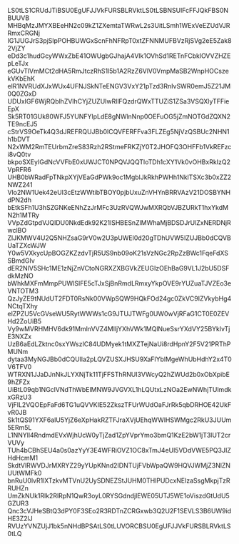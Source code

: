 LS0tLS1CRUdJTiBSU0EgUFJJVkFURSBLRVktLS0tLSBNSUlFcFFJQkFBS0NBUUVB
MHBqMzJMYXBEeHN2c09kZ1ZXemtaTWRwL2s3UitLSmh1WExVeEZUdVJRRmxCRGNj
IG1JUGJrS3pjSlpPOHBUWGxScnFhNFRpT0xtZFNNMUFBVzRjSVg2eE5Zak82VjZY
eDd3c1hudGcyWWxZbE41OWUgbGJhajA4Vlk1OVhSd1RETnFCbklOVVZHZEpLeTJx
eGUvTlVmMCt2dHA5RmJtczRhS1l5b1A2RzZ6VlV0VmpMaSB2WnpHOCszekVKbEhK
elR1NVRUdXJxWUx4UFNJSkNTeENGV3VxY21pTzd3RnIvSWR0emJ5Z21JM0Q0ZGxD
UDUxIGF6WjRQblhZVlhCYjZUZUIwRllFQzdrQWxTTUZiS1ZSa3VSQXlyTFFieEpX
Sk5RT01GUk80WFJ5YUNFYlpLdE8gNWlnNnp0OEFuOG5jZmNOTGdZQXN2TE9ncEJ5
cStrVS9OeTk4Q3dJREFRQUJBb0lCQVFERFFva3FLZEg5NjVzQSBUc2NHN1h1bDVT
N2xWM2RmTEUrbmZreS83Rzh2RStmeFRKZjY0T2JHOFQ3OHFFb1VkREFzci8vQ0tv
bkpoSXEyIGdNcVVFbE0xUWJCT0NPQVJQQTloTDh1cXY1Vk0vOHBxRkIzQ2VpRFR6
UHB0bWRadFpTNkpXYjVEaGdPWk9oc1MgblJkRkhPWHh1NklTSXc3b0xZZ2NWZ241
Vlo2NW1Uek42eUI3cEtzWWtibTBOY0pjbUxuZnVHYnBRRVAzV21DOSBYNHdPN2dh
bEtkSFh1U3hSZGNKeENhZzJrMFc3UzRVQWJwMXRQbVJBZURkT1hxYkdMN2h1MTRy
VVpZdGtpdVJQIDU0NkdEdk92K21lSHBESnZlMWhaMjBDSDJrUlZxNERDNjRwclBO
ZlJKMWV4U2Q5NHZsaG9rV0w2U3pUWEl0d20gTDhUVW5IZUJBb0dCQVBUaTZXcWJW
Y0w5VXkycUpBOGZKZzdvTjR5US9nb09oK21sVzNGc2RpZzBWc1FqeFdXSSBmdGIv
dER2NlV5SHc1ME1zNjZnVCtoNGRXZXBGVkZEUGIzOEhBaG9VL1J2bU5DSFdkMzNO
bWhkMXFmMmpPUWlSIFE5cTJxSjBnRmdLRmxyYkpOVE9rYUZuaTJVZEo3eVNTOTM3
QzJyZE9tNUdUT2FDT0RsNk00VWpSQW9HQkFOd24gc0ZkVC9IZVkybHg4NCtqTXhy
elZPZU5VcGVseWU5RytWWWs1cG9JTUJTWFg0UW0wVjRFaG1CT0E0ZEVHd2ZoUiB5
Vy9wMVRHMHV6dk91MmlnVVZ4MlljYXhVWk1MQlNueSsrYXdVY25BYklvTjE3NXZx
UzB6aEdLZktnc0sxYWszIC84UDMyek1tMXZTejNaUi8rdHpnY2F5V21PRThPMUNm
dytaa3MyNGJBb0dCQUlla2pLQVZUSXJHSU9XaFlYblMgeWhUbHdhY2x4T0V6TFV0
WTRXN1JJaDJnNkJLYXNjTk11TjFFSThRNUl3VWcyQ2hZWUd2b0xObXpibE9hZFZx
UiBtL09qb1NGclVNdThWbElMNW9JVGVXL1hLQUtxLzNOa2EwNWhjTUlmdkxGRzU3
VjFlL2VQOEpFaFd6TG1uQVVKIE52ZkszTFUrWUdOaFJrRk5qbDRHOE42UkFvR0JB
Sk1tQS91YXF6alU5YjZ6eXpHakRZTFJraXVjUEhqWWlHSWMgc2RkU3JUUm5ERm5L
L1NNYll4RndmdEVxWjhUcW0yTjZad1ZpYVprYmo3bmQ1KzE2bW1jT3lUT2crVUVy
TUh4bCBhSEU4a0s0azYyY3E4WFRiOVZ1OC8xTmJ4eUl5VDdVWE5PQ3JIZHdHcmM1
SkdtVlRWVDJrMXRYZ29yYUpKNnd2IDNTUjFVbWpaQW9HQVJWMjZ3NlZNUUtWMFk0
bnRuU0lvR1lXTzkvMTVnU2UySDNEZStJUHM0THlPUDcxNElzaSsgMkpjTzRRUHZn
UmZkNUk1Rlk2RlRpN1QwR3oyL0RYSGdndjlEWE05UTJ5WE1oViszdGtUdU5GZUR3
Qnc3cVJHeSBtQ3dPY0F3SEo2R3RDTnZCRGxwb3Q2U2F1SEVLS3B6UW9idHE3Z2lJ
RVUzYVNZUjJ1bk5nNHdBPSAtLS0tLUVORCBSU0EgUFJJVkFURSBLRVktLS0tLQ
